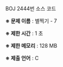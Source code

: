 BOJ 2444번 소스 코드

<b>※ 문제 이름</b> : 별찍기 - 7

<b>※ 제한 시간</b> : 1 초

<b>※ 제한 메모리</b> : 128 MB

<b>※ 제출 언어</b> : C
